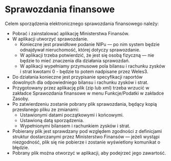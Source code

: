 # Sprawozdania finansowe

Celem sporządzenia elektronicznego sprawozdania finansowego należy:

- Pobrać i zainstalować aplikację Ministerstwa Finansów.
- W aplikacji utworzyć sprawozdanie.
  - Konieczne jest prawidłowe podanie NIPu — po nim system będzie odnajdywał nieruchomość, której dotyczy sprawozdanie.
  - W aplikacji trzeba potwierdzić, że jest się osobą fizyczną — nie będzie to mieć znaczenia dla działania sprawozdań.
  - W aplikacji wypełniamy przymusowe pola bilansu i rachunku zysków i strat kwotami 0 - będzie to potem nadpisane przez Weles3.
- Do działania konieczne jest przypisanie specyfikacji raportów dowolnych dla odpowiedniego bilansu i rachunku zysków i strat.
- Przygotowany przez aplikację plik (zip lub xml) trzeba wrzucić w zakładce Sprawozdania finansowe w menu Funkcje/Podatki w zakładce Zasoby.
- Po zatwierdzeniu zostanie pobrany plik sprawozdania, będący kopią przesłanego pliku ze zmianami:
  - Ustawionymi datami początkowymi i końcowymi.
  - Ustawioną datą sporządzenia.
  - Wypełnionymi bilansem i rachunkiem zysków i strat.
- Pobierany plik jest sprawdzany pod względem zgodności z definicjami struktur dostarczanymi przez Ministerstwo Finansów — jeżeli wystąpi niezgodność, plik się nie pobierze i zostanie wyświetlony komunikat o błędzie.
- Pobrany plik można otworzyć w aplikacji, aby podejrzeć jego zawartość.